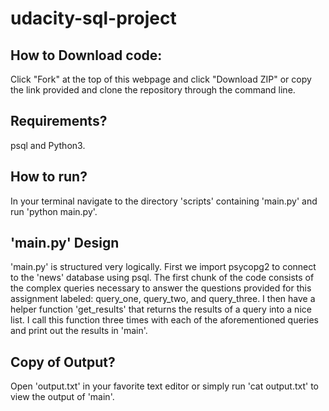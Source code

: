 # udacity-sql-project

## How to Download code:

Click "Fork" at the top of this webpage and click "Download ZIP" or copy the link provided and clone the repository through the command line.

## Requirements?
psql and Python3.
 
## How to run?
In your terminal navigate to the directory 'scripts' containing 'main.py' and run 'python main.py'. 

## 'main.py' Design
'main.py' is structured very logically. First we import psycopg2 to connect to the 'news' database using psql. The first chunk of the code consists of the complex queries necessary to answer the questions provided for this assignment labeled: query_one, query_two, and query_three. I then have a helper function 'get_results' that returns the results of a query into a nice list. I call this function three times with each of the aforementioned queries and print out the results in 'main'.  

## Copy of Output?
Open 'output.txt' in your favorite text editor or simply run 'cat output.txt' to view the output of 'main'.
